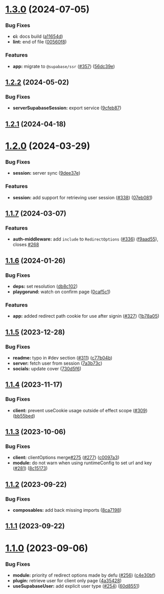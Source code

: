 

# [1.3.0](https://github.com/nuxt-community/supabase-module/compare/v1.2.2...v1.3.0) (2024-07-05)


### Bug Fixes

* **ci:** docs build ([a11654d](https://github.com/nuxt-community/supabase-module/commit/a11654df11e785de7bd701452b5dfec7ed44734a))
* **lint:** end of file ([00560f8](https://github.com/nuxt-community/supabase-module/commit/00560f87cb6bfdb2005e3d5562487e1f83e9fd18))


### Features

* **app:** migrate to `@supabase/ssr` ([#357](https://github.com/nuxt-community/supabase-module/issues/357)) ([56dc39e](https://github.com/nuxt-community/supabase-module/commit/56dc39e7ae2acdcfab065d52a8040aa122e7626b))

## [1.2.2](https://github.com/nuxt-community/supabase-module/compare/v1.2.1...v1.2.2) (2024-05-02)


### Bug Fixes

* **serverSupabaseSession:** export service ([9cfeb87](https://github.com/nuxt-community/supabase-module/commit/9cfeb8726d562c5aac6fe1efa7dd1664bc39ed66))

## [1.2.1](https://github.com/nuxt-community/supabase-module/compare/v1.2.0...v1.2.1) (2024-04-18)

# [1.2.0](https://github.com/nuxt-community/supabase-module/compare/v1.1.7...v1.2.0) (2024-03-29)


### Bug Fixes

* **session:** server sync ([9dee37e](https://github.com/nuxt-community/supabase-module/commit/9dee37ee030506fc7888dfbb6cc1f29b9126a728))


### Features

* **session:** add support for retrieving user session ([#338](https://github.com/nuxt-community/supabase-module/issues/338)) ([07eb081](https://github.com/nuxt-community/supabase-module/commit/07eb081d532510da4152554c7010c79ed6008559))

## [1.1.7](https://github.com/nuxt-community/supabase-module/compare/v1.1.6...v1.1.7) (2024-03-07)


### Features

* **auth-middleware:** add `include` to `RedirectOptions` ([#336](https://github.com/nuxt-community/supabase-module/issues/336)) ([f9aad55](https://github.com/nuxt-community/supabase-module/commit/f9aad558da8171af1c442a60915c979eb10b8fab)), closes [#268](https://github.com/nuxt-community/supabase-module/issues/268)

## [1.1.6](https://github.com/nuxt-community/supabase-module/compare/v1.1.5...v1.1.6) (2024-01-26)


### Bug Fixes

* **deps:** set resolution ([db8c102](https://github.com/nuxt-community/supabase-module/commit/db8c102fb9d69395528eece3e1e0552a16e673da))
* **playgorund:** watch on confirm page ([0caf5c1](https://github.com/nuxt-community/supabase-module/commit/0caf5c11d632df6b7e74e5e8973ee56a38b1c968))


### Features

* **app:** added redirect path cookie for use after signin ([#327](https://github.com/nuxt-community/supabase-module/issues/327)) ([1b78a05](https://github.com/nuxt-community/supabase-module/commit/1b78a050fdc6da155434e261823b029f9dce2d40))

## [1.1.5](https://github.com/nuxt-community/supabase-module/compare/v1.1.4...v1.1.5) (2023-12-28)


### Bug Fixes

* **readme:** typo in #dev section ([#311](https://github.com/nuxt-community/supabase-module/issues/311)) ([c77b04b](https://github.com/nuxt-community/supabase-module/commit/c77b04b9513425bd20b20d1296ccb942445c8f7e))
* **server:** fetch user from session ([7a3b73c](https://github.com/nuxt-community/supabase-module/commit/7a3b73c36cc9aea10100a0ff37b0e0e7ecefe2a8))
* **socials:** update cover ([730d5f6](https://github.com/nuxt-community/supabase-module/commit/730d5f671386aeffc15cf80dd2fd965440b156e1))

## [1.1.4](https://github.com/nuxt-community/supabase-module/compare/v1.1.3...v1.1.4) (2023-11-17)


### Bug Fixes

* **client:** prevent useCookie usage outside of effect scope ([#309](https://github.com/nuxt-community/supabase-module/issues/309)) ([bb55bed](https://github.com/nuxt-community/supabase-module/commit/bb55bed870efb68c39f255ddbcbe0b5446965399))

## [1.1.3](https://github.com/nuxt-community/supabase-module/compare/v1.1.2...v1.1.3) (2023-10-06)


### Bug Fixes

* **client:** clientOptions merge[#275](https://github.com/nuxt-community/supabase-module/issues/275) ([#277](https://github.com/nuxt-community/supabase-module/issues/277)) ([c0097a3](https://github.com/nuxt-community/supabase-module/commit/c0097a355b859cb6a2d97884a7648284128acca2))
* **module:** do not warn when using runtimeConfig to set url and key ([#281](https://github.com/nuxt-community/supabase-module/issues/281)) ([8c15173](https://github.com/nuxt-community/supabase-module/commit/8c151737b55738c68fc24b5e4db2517c4e866693))

## [1.1.2](https://github.com/nuxt-community/supabase-module/compare/v1.1.1...v1.1.2) (2023-09-22)


### Bug Fixes

* **composables:** add back missing imports ([8ca7198](https://github.com/nuxt-community/supabase-module/commit/8ca71980160e39456ddef11adc7e3ea5253b5d2e))

## [1.1.1](https://github.com/nuxt-community/supabase-module/compare/v1.1.0...v1.1.1) (2023-09-22)

# [1.1.0](https://github.com/nuxt-community/supabase-module/compare/v1.0.2...v1.1.0) (2023-09-06)


### Bug Fixes

* **module:** priority of redirect options made by defu ([#256](https://github.com/nuxt-community/supabase-module/issues/256)) ([c4e30bf](https://github.com/nuxt-community/supabase-module/commit/c4e30bf50eb7816fee3a2e46b404df5ce9f7cf4d))
* **plugin:** retrieve user for client only page ([4a35428](https://github.com/nuxt-community/supabase-module/commit/4a35428e26542bf22b3288db6e9a9309f1310705))
* **useSupabaseUser:** add explicit user type ([#254](https://github.com/nuxt-community/supabase-module/issues/254)) ([60d8551](https://github.com/nuxt-community/supabase-module/commit/60d8551ee83a9c64a962b9f76b881b17d7384736))
